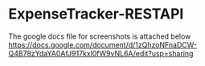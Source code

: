 # ExpenseTracker-RESTAPI
The google docs file for screenshots is attached below
https://docs.google.com/document/d/1zQhzoNFnaDCW-Q4B78zYdaYA0AfJ917kxl0fW9vNL6A/edit?usp=sharing
